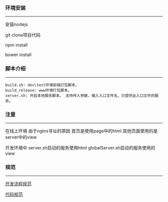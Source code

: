 ### 环境安装
----------------

安装nodejs

git clone项目代码

npm install

bower install


### 脚本介绍
-----------------
```
build.sh: dev\test环境前端打包脚本。
build_release: www环境打包脚本。
server.sh: 开启本地服务脚本。 支持传入参数，输入入口文件名，只提供此入口文件的服务。
```

### 注意
------------------
在线上环境
由于nginx寻址的原因
首页是使用page中的html
其他页面使用的是server中的view


开发环境中
server.sh启动的服务使用html
globalServer.sh启动的服务使用的view


### 规范
------------------
[开发流程规范](http://redmine.9sand.cn:10086/projects/dev/wiki/%E5%BC%80%E5%8F%91%E6%B5%81%E7%A8%8B%E8%A7%84%E8%8C%83)

[代码规范](http://redmine.9sand.cn:10086/projects/dev/wiki/%E5%89%8D%E7%AB%AF%E8%A7%84%E8%8C%83)


